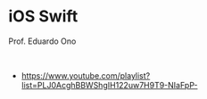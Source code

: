 
# iOS Swift

Prof. Eduardo Ono

<br>

* https://www.youtube.com/playlist?list=PLJ0AcghBBWShgIH122uw7H9T9-NIaFpP-

<br>
